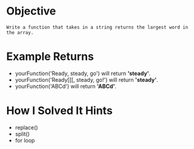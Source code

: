# Objective
    Write a function that takes in a string returns the largest word in the array.

# Example Returns

* yourFunction('Ready, steady, go') will return **'steady'**.
* yourFunction('Ready[[[, steady, go!') will return **'steady'**.
* yourFunction('ABCd') will return **'ABCd'**.

# How I Solved It Hints

* replace()
* split()
* for loop
